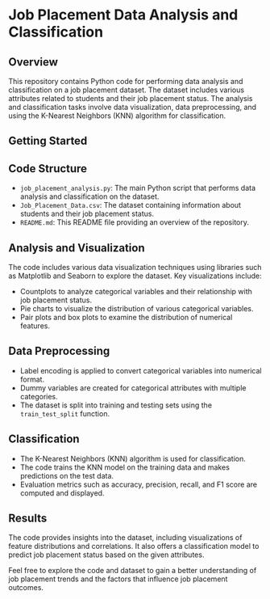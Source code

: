 # Job Placement Data Analysis and Classification

## Overview
This repository contains Python code for performing data analysis and classification on a job placement dataset. The dataset includes various attributes related to students and their job placement status. The analysis and classification tasks involve data visualization, data preprocessing, and using the K-Nearest Neighbors (KNN) algorithm for classification.

## Getting Started

## Code Structure
- `job_placement_analysis.py`: The main Python script that performs data analysis and classification on the dataset.
- `Job_Placement_Data.csv`: The dataset containing information about students and their job placement status.
- `README.md`: This README file providing an overview of the repository.

## Analysis and Visualization
The code includes various data visualization techniques using libraries such as Matplotlib and Seaborn to explore the dataset. Key visualizations include:
- Countplots to analyze categorical variables and their relationship with job placement status.
- Pie charts to visualize the distribution of various categorical variables.
- Pair plots and box plots to examine the distribution of numerical features.

## Data Preprocessing
- Label encoding is applied to convert categorical variables into numerical format.
- Dummy variables are created for categorical attributes with multiple categories.
- The dataset is split into training and testing sets using the `train_test_split` function.

## Classification
- The K-Nearest Neighbors (KNN) algorithm is used for classification.
- The code trains the KNN model on the training data and makes predictions on the test data.
- Evaluation metrics such as accuracy, precision, recall, and F1 score are computed and displayed.

## Results
The code provides insights into the dataset, including visualizations of feature distributions and correlations. It also offers a classification model to predict job placement status based on the given attributes.

Feel free to explore the code and dataset to gain a better understanding of job placement trends and the factors that influence job placement outcomes.

